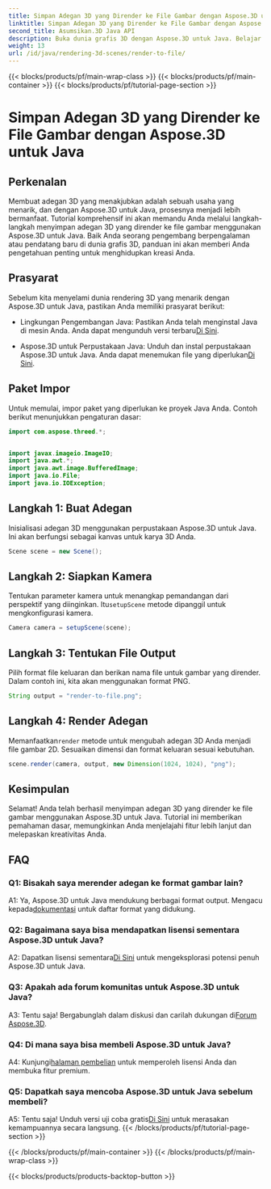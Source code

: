```yaml
---
title: Simpan Adegan 3D yang Dirender ke File Gambar dengan Aspose.3D untuk Java
linktitle: Simpan Adegan 3D yang Dirender ke File Gambar dengan Aspose.3D untuk Java
second_title: Asumsikan.3D Java API
description: Buka dunia grafis 3D dengan Aspose.3D untuk Java. Belajar menyimpan pemandangan menakjubkan ke gambar dengan mudah.
weight: 13
url: /id/java/rendering-3d-scenes/render-to-file/
---
```


{{< blocks/products/pf/main-wrap-class >}}
{{< blocks/products/pf/main-container >}}
{{< blocks/products/pf/tutorial-page-section >}}

# Simpan Adegan 3D yang Dirender ke File Gambar dengan Aspose.3D untuk Java

## Perkenalan

Membuat adegan 3D yang menakjubkan adalah sebuah usaha yang menarik, dan dengan Aspose.3D untuk Java, prosesnya menjadi lebih bermanfaat. Tutorial komprehensif ini akan memandu Anda melalui langkah-langkah menyimpan adegan 3D yang dirender ke file gambar menggunakan Aspose.3D untuk Java. Baik Anda seorang pengembang berpengalaman atau pendatang baru di dunia grafis 3D, panduan ini akan memberi Anda pengetahuan penting untuk menghidupkan kreasi Anda.

## Prasyarat

Sebelum kita menyelami dunia rendering 3D yang menarik dengan Aspose.3D untuk Java, pastikan Anda memiliki prasyarat berikut:

- Lingkungan Pengembangan Java: Pastikan Anda telah menginstal Java di mesin Anda. Anda dapat mengunduh versi terbaru[Di Sini](https://www.java.com/download/).

-  Aspose.3D untuk Perpustakaan Java: Unduh dan instal perpustakaan Aspose.3D untuk Java. Anda dapat menemukan file yang diperlukan[Di Sini](https://releases.aspose.com/3d/java/).

## Paket Impor

Untuk memulai, impor paket yang diperlukan ke proyek Java Anda. Contoh berikut menunjukkan pengaturan dasar:

```java
import com.aspose.threed.*;


import javax.imageio.ImageIO;
import java.awt.*;
import java.awt.image.BufferedImage;
import java.io.File;
import java.io.IOException;
```

## Langkah 1: Buat Adegan

Inisialisasi adegan 3D menggunakan perpustakaan Aspose.3D untuk Java. Ini akan berfungsi sebagai kanvas untuk karya 3D Anda.

```java
Scene scene = new Scene();
```

## Langkah 2: Siapkan Kamera

 Tentukan parameter kamera untuk menangkap pemandangan dari perspektif yang diinginkan. Itu`setupScene` metode dipanggil untuk mengkonfigurasi kamera.

```java
Camera camera = setupScene(scene);
```

## Langkah 3: Tentukan File Output

Pilih format file keluaran dan berikan nama file untuk gambar yang dirender. Dalam contoh ini, kita akan menggunakan format PNG.

```java
String output = "render-to-file.png";
```

## Langkah 4: Render Adegan

 Memanfaatkan`render` metode untuk mengubah adegan 3D Anda menjadi file gambar 2D. Sesuaikan dimensi dan format keluaran sesuai kebutuhan.

```java
scene.render(camera, output, new Dimension(1024, 1024), "png");
```

## Kesimpulan

Selamat! Anda telah berhasil menyimpan adegan 3D yang dirender ke file gambar menggunakan Aspose.3D untuk Java. Tutorial ini memberikan pemahaman dasar, memungkinkan Anda menjelajahi fitur lebih lanjut dan melepaskan kreativitas Anda.

## FAQ

### Q1: Bisakah saya merender adegan ke format gambar lain?

 A1: Ya, Aspose.3D untuk Java mendukung berbagai format output. Mengacu kepada[dokumentasi](https://reference.aspose.com/3d/java/) untuk daftar format yang didukung.

### Q2: Bagaimana saya bisa mendapatkan lisensi sementara Aspose.3D untuk Java?

 A2: Dapatkan lisensi sementara[Di Sini](https://purchase.aspose.com/temporary-license/) untuk mengeksplorasi potensi penuh Aspose.3D untuk Java.

### Q3: Apakah ada forum komunitas untuk Aspose.3D untuk Java?

 A3: Tentu saja! Bergabunglah dalam diskusi dan carilah dukungan di[Forum Aspose.3D](https://forum.aspose.com/c/3d/18).

### Q4: Di mana saya bisa membeli Aspose.3D untuk Java?

 A4: Kunjungi[halaman pembelian](https://purchase.aspose.com/buy) untuk memperoleh lisensi Anda dan membuka fitur premium.

### Q5: Dapatkah saya mencoba Aspose.3D untuk Java sebelum membeli?

 A5: Tentu saja! Unduh versi uji coba gratis[Di Sini](https://releases.aspose.com/) untuk merasakan kemampuannya secara langsung.
{{< /blocks/products/pf/tutorial-page-section >}}

{{< /blocks/products/pf/main-container >}}
{{< /blocks/products/pf/main-wrap-class >}}

{{< blocks/products/products-backtop-button >}}
